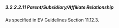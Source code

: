##### 3.2.2.2.11 Parent/Subsidiary/Affiliate Relationship

As specified in EV Guidelines Section 11.12.3.

